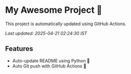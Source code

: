 # My Awesome Project 🚀

This project is automatically updated using GitHub Actions.

_Last updated: 2025-04-21 02:24:30 IST_

## Features
- Auto-update README using Python 🐍
- Auto Git push with GitHub Actions 🤖
